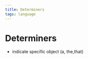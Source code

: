 ```yaml
---
title: Determiners
tags: language
---
```


# Determiners
- indicate specific object (a, the,that)































